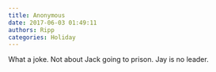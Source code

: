 ```yaml
---
title: Anonymous
date: 2017-06-03 01:49:11
authors: Ripp
categories: Holiday
---
```


 What a joke. Not about Jack going to prison. Jay is no leader.